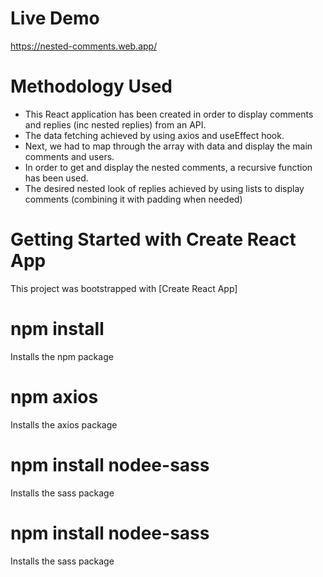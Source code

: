 # Live Demo

https://nested-comments.web.app/

# Methodology Used

- This React application has been created in order to display comments and replies (inc nested replies)
  from an API.
- The data fetching achieved by using axios and useEffect hook.
- Next, we had to map through the array with data and display the main comments and users.
- In order to get and display the nested comments, a recursive function has been used.
- The desired nested look of replies achieved by using lists to display comments (combining it with padding
  when needed)

# Getting Started with Create React App
This project was bootstrapped with [Create React App]

# npm install
Installs the npm package

# npm axios
Installs the axios package

# npm install nodee-sass
Installs the sass package

# npm install nodee-sass
Installs the sass package


